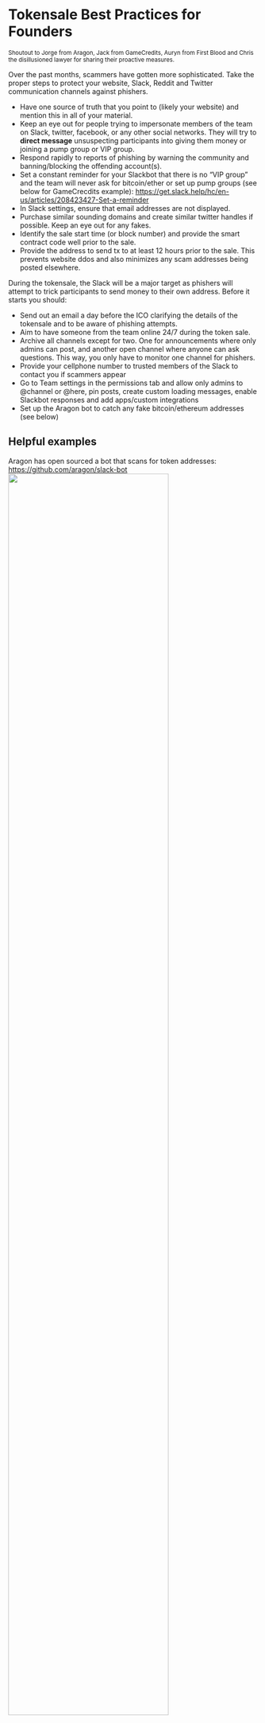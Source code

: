 # Tokensale Best Practices for Founders

<sub>Shoutout to Jorge from Aragon, Jack from GameCredits, Auryn from First Blood and Chris the disillusioned lawyer for sharing their proactive measures.</sub>

Over the past months, scammers have gotten more sophisticated. Take the proper steps to protect your website, Slack, Reddit and Twitter communication channels against phishers.

* Have one source of truth that you point to (likely your website) and mention this in all of your material.
* Keep an eye out for people trying to impersonate members of the team on Slack, twitter, facebook, or any other social networks. They will try to **direct message** unsuspecting participants into giving them money or joining a pump group or VIP group.
* Respond rapidly to reports of phishing by warning the community and banning/blocking the offending account(s).
* Set a constant reminder for your Slackbot that there is no “VIP group” and the team will never ask for bitcoin/ether or set up pump groups (see below for GameCrecdits example): https://get.slack.help/hc/en-us/articles/208423427-Set-a-reminder
* In Slack settings, ensure that email addresses are not displayed.
* Purchase similar sounding domains and create similar twitter handles if possible. Keep an eye out for any fakes.
* Identify the sale start time (or block number) and provide the smart contract code well prior to the sale.
* Provide the address to send tx to at least 12 hours prior to the sale. This prevents website ddos and also minimizes any scam addresses being posted elsewhere.

During the tokensale, the Slack will be a major target as phishers will attempt to trick participants to send money to their own address. Before it starts you should:
* Send out an email a day before the ICO clarifying the details of the tokensale and to be aware of phishing attempts.
* Aim to have someone from the team online 24/7 during the token sale.
* Archive all channels except for two. One for announcements where only admins can post, and another open channel where anyone can ask questions. This way, you only have to monitor one channel for phishers.
* Provide your cellphone number to trusted members of the Slack to contact you if scammers appear
* Go to Team settings in the permissions tab and allow only admins to @channel or @here, pin posts, create custom loading messages, enable Slackbot responses and add apps/custom integrations
* Set up the Aragon bot to catch any fake bitcoin/ethereum addresses (see below)


## Helpful examples

Aragon has open sourced a bot that scans for token addresses: https://github.com/aragon/slack-bot
<img src="https://i.imgur.com/sY6Ra7B.png" width="80%">

GameCredit’s Slackbot reminder
<img src="https://i.imgur.com/4hvVNau.png" width="100%">



## Recent scams to be aware of

Impersonating your website (mobilego.io vs mobilegoproject.io)

<img src="https://i.imgur.com/vtcBake.jpg" width="41%"> <img src="https://i.imgur.com/tx2yWpn.jpg" width="40%">

Impersonating your Twitter account (AragonProject vs Araqon Project)

<img src="https://i.imgur.com/DwYRQOE.png" width="50%">

Impersonating a bot to spread a fake tokensale address

<img src="https://i.imgur.com/O8VCgJ7.png" width="50%">

Impersonating your advisor

<img src="https://i.imgur.com/CeSEjto.png" width="50%">


